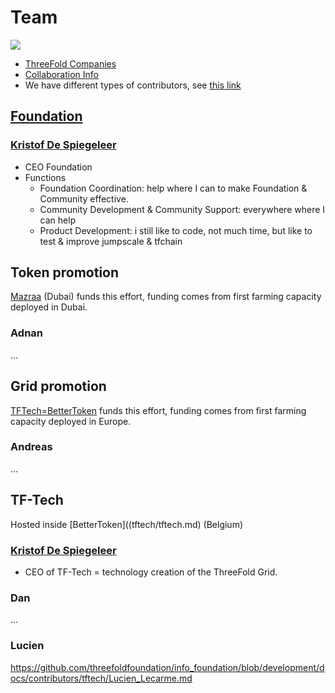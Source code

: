 
# Team

![](https://images.unsplash.com/6/mountain.JPG?ixlib=rb-0.3.5&ixid=eyJhcHBfaWQiOjEyMDd9&s=9e02e6b76ac6188e232612e755c4a76d&auto=format&fit=crop&w=1350&q=80)

- [ThreeFold Companies](tf_companies.md)
- [Collaboration Info](../collaboration/README.md)
- We have different types of contributors, see [this link](tf_contributor_types.md)

## [Foundation](tf_companies.md)

### [Kristof De Spiegeleer](tftech/kristof_de_spiegeleer.md)

- CEO Foundation
- Functions
    - Foundation Coordination: help where I can to make Foundation & Community effective.
    - Community Development &  Community Support: everywhere where I can help
    - Product Development: i still like to code, not much time, but like to test & improve jumpscale & tfchain
    
## Token promotion

[Mazraa](mazraa/mazraa.md) (Dubai) funds this effort, funding comes from first farming capacity deployed in Dubai.

### Adnan 

...

## Grid promotion

[TFTech=BetterToken](tftech/tftech.md) funds this effort, funding comes from first farming capacity deployed in Europe.

### Andreas

...



## TF-Tech

Hosted inside [BetterToken]((tftech/tftech.md) (Belgium)

### [Kristof De Spiegeleer](tftech/kristof_de_spiegeleer.md)

- CEO of TF-Tech = technology creation of the ThreeFold Grid.


### Dan

...


### Lucien

https://github.com/threefoldfoundation/info_foundation/blob/development/docs/contributors/tftech/Lucien_Lecarme.md